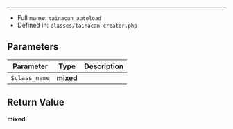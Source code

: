 
***

* Full name: `tainacan_autoload`
* Defined in: `classes/tainacan-creator.php`

## Parameters

| Parameter     | Type      | Description |
|---------------|-----------|-------------|
| `$class_name` | **mixed** |             |

## Return Value

**mixed**
